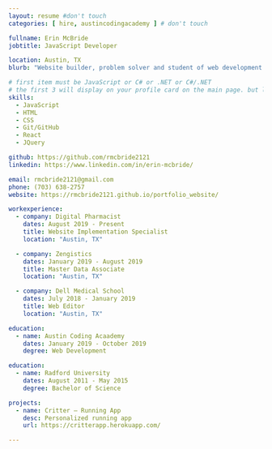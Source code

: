 ```yaml
---
layout: resume #don't touch
categories: [ hire, austincodingacademy ] # don't touch

fullname: Erin McBride
jobtitle: JavaScript Developer

location: Austin, TX
blurb: "Website builder, problem solver and student of web development."

# first item must be JavaScript or C# or .NET or C#/.NET
# the first 3 will display on your profile card on the main page. but list as many as you want, they will be all be visible on your individual profile page
skills:
  - JavaScript
  - HTML
  - CSS
  - Git/GitHub
  - React
  - JQuery

github: https://github.com/rmcbride2121
linkedin: https://www.linkedin.com/in/erin-mcbride/

email: rmcbride2121@gmail.com
phone: (703) 638-2757
website: https://rmcbride2121.github.io/portfolio_website/

workexperience:
  - company: Digital Pharmacist
    dates: August 2019 - Present
    title: Website Implementation Specialist
    location: "Austin, TX"

  - company: Zengistics
    dates: January 2019 - August 2019
    title: Master Data Associate
    location: "Austin, TX"

  - company: Dell Medical School
    dates: July 2018 - January 2019
    title: Web Editor
    location: "Austin, TX"

education:
  - name: Austin Coding Acaademy
    dates: January 2019 - October 2019
    degree: Web Development

education:
  - name: Radford University
    dates: August 2011 - May 2015
    degree: Bachelor of Science

projects:
  - name: Critter – Running App
    desc: Personalized running app
    url: https://critterapp.herokuapp.com/

---
```

